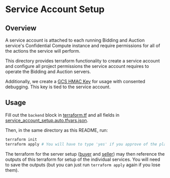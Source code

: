 # Service Account Setup

## Overview

A service account is attached to each running Bidding and Auction service's Confidential Compute
instance and require permissions for all of the actions the service will perform.

This directory provides terraform functionality to create a service account and configure all
project permissions the service account requires to operate the Bidding and Auction servers.

Additionally, we create a
[GCS HMAC Key](https://github.com/privacysandbox/bidding-auction-servers/blob/722e1542c262dddc3aaf41be7b6c159a38cefd0a/production/deploy/gcp/terraform/modules/secrets/secrets.tf#L49)
for usage with consented debugging. This key is tied to the service account.

## Usage

Fill out the `backend` block in [terraform.tf](./terraform.tf) and all fields in
[service_account_setup.auto.tfvars.json](./service_account_setup.auto.tfvars.json).

Then, in the same directory as this README, run:

```bash
terraform init
terraform apply # You will have to type 'yes' if you approve of the plan.
```

The terraform for the server setup ([buyer](../../buyer/buyer.tf) and
[seller](../../seller/seller.tf)) may then reference the outputs of this terraform for setup of the
individual services. You will need to save the outputs (but you can just run `terraform apply` again
if you lose them).
